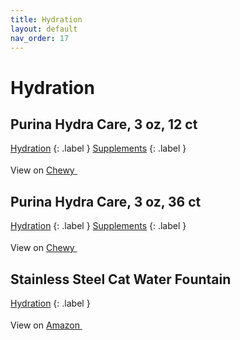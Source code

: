 ```yaml
---
title: Hydration
layout: default
nav_order: 17
---
```


# Hydration

## Purina Hydra Care, 3 oz, 12 ct

[Hydration](hydration.html)
{: .label }
[Supplements](supplements.html)
{: .label }


View on <a href="https://www.chewy.com/dp/282734" class="external" target="_blank">Chewy <svg width="18" height="18" viewBox="0 0 24 24" aria-labelledby="svg-external-link-title"><use xlink:href="#svg-external-link"></use></svg></a>

## Purina Hydra Care, 3 oz, 36 ct

[Hydration](hydration.html)
{: .label }
[Supplements](supplements.html)
{: .label }


View on <a href="https://www.chewy.com/dp/290341" class="external" target="_blank">Chewy <svg width="18" height="18" viewBox="0 0 24 24" aria-labelledby="svg-external-link-title"><use xlink:href="#svg-external-link"></use></svg></a>

## Stainless Steel Cat Water Fountain

[Hydration](hydration.html)
{: .label }


View on <a href="https://www.amazon.com/dp/B0CP7DTFQ2" class="external" target="_blank">Amazon <svg width="18" height="18" viewBox="0 0 24 24" aria-labelledby="svg-external-link-title"><use xlink:href="#svg-external-link"></use></svg></a>

<!-- Updated 2024-10-18 02:52:49.339144Z -->
